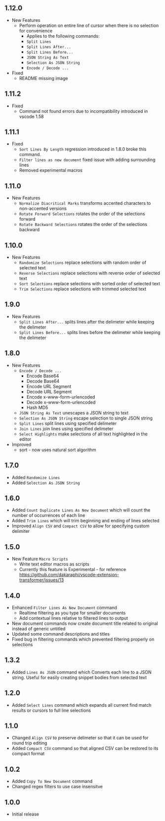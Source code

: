 ## 1.12.0
- New Features
  - Perform operation on entire line of cursor when there is no selection for convenience
    - Applies to the following commands:
    - `Split Lines`
    - `Split Lines After...` 
    - `Split Lines Before...`
    - `JSON String As Text`
    - `Selection As JSON String`
    - `Encode / Decode ...`
- Fixed
  - README missing image

## 1.11.2
- Fixed
  - Command not found errors due to incompatibility introduced in vscode 1.58
  
## 1.11.1
- Fixed
  - `Sort Lines By Length` regression introduced in 1.8.0 broke this command.
  - `Filter lines as new document` fixed issue with adding surrounding lines
  - Removed experimental macros
  
## 1.11.0
- New Features
  - `Normalize Diacritical Marks` transforms accented characters to non-accented versions
  - `Rotate Forward Selections` rotates the order of the selections forward
  - `Rotate Backward Selections` rotates the order of the selections backward

## 1.10.0
- New Features
  - `Randomize Selections` replace selections with random order of selected text
  - `Reverse Selections` replace selections with reverse order of selected text
  - `Sort Selections` replace selections with sorted order of selected text
  - `Trim Selections` replace selections with trimmed selected text

## 1.9.0
- New Features
  - `Split Lines After...` splits lines after the delimeter while keeping the delimeter
  - `Split Lines Before...` splits lines before the delimeter while keeping the delimeter

## 1.8.0
- New Features
  - `Encode / Decode ...`
    - Encode Base64
    - Decode Base64
    - Encode URL Segment
    - Decode URL Segment
    - Encode x-www-form-urlencoded
    - Decode x-www-form-urlencoded
    - Hash MD5
  - `JSON String As Text` unescapes a JSON string to text
  - `Selection As JSON String` escape selection to single JSON string
  - `Split Lines` split lines using specified delimeter
  - `Join Lines` join lines using specified delimeter
  - `Select Highlights` make selections of all text highlighted in the editor
- Improved
  - sort - now uses natural sort algorithm

## 1.7.0
- Added `Randomize Lines`
- Added `Selection As JSON String`

## 1.6.0
- Added `Count Duplicate Lines As New Document` which will count the number of occurrences of each line
- Added `Trim Lines` which will trim beginning and ending of lines selected
- Improved `Align CSV` and `Compact CSV` to allow for specifying custom delimiter

## 1.5.0
- New Feature `Macro Scripts`
  - Write text editor macros as scripts
  - Currently this feature is Experimental - for reference https://github.com/dakaraphi/vscode-extension-transformer/issues/13

## 1.4.0
- Enhanced `Filter Lines As New Document` command
  - Realtime filtering as you type for smaller documents
  - Add contextual lines relative to filtered lines to output
- New document commands now create document title related to original instead of generic untitled
- Updated some command descriptions and titles
- Fixed bug in filtering commands which prevented filtering properly on selections

## 1.3.2
- Added `Lines As JSON` command which Converts each line to a JSON string.  Useful for easily creating snippet bodies from selected text

## 1.2.0
- Added `Select Lines` command which expands all current find match results or cursors to full line selections

## 1.1.0
- Changed `Align CSV` to preserve delimeter so that it can be used for round trip editing
- Added `Compact CSV` command so that aligned CSV can be restored to its compact format

## 1.0.2
- Added `Copy To New Document` command
- Changed regex filters to use case insensitve

## 1.0.0
- Initial release  






